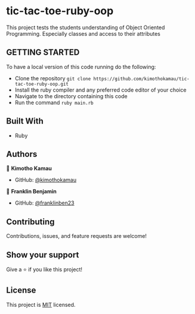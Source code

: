 # tic-tac-toe-ruby-oop
This project tests the students understanding of Object Oriented Programming. Especially classes and access to their attributes

## GETTING STARTED
To have a local version of this code running do the following:
- Clone the repository `git clone https://github.com/kimothokamau/tic-tac-toe-ruby-oop.git`
- Install the ruby compiler and any preferred code editor of your choice
- Navigate to the directory containing this code
- Run the command `ruby main.rb` 

## Built With

- Ruby

<!-- ## Live Demo

[Live Demo Link](https://repl.it/@kkamau/FarawayTemptingPlots#main.rb) -->

## Authors

👤 **Kimotho Kamau**

- GitHub: [@kimothokamau](https://github.com/kimothokamau)

👤 **Franklin Benjamin**

- GitHub: [@franklinben23](https://github.com/franklinben23)


##  Contributing

Contributions, issues, and feature requests are welcome!

## Show your support

Give a ⭐️ if you like this project!

## License

This project is [MIT](./LICENSE) licensed.
